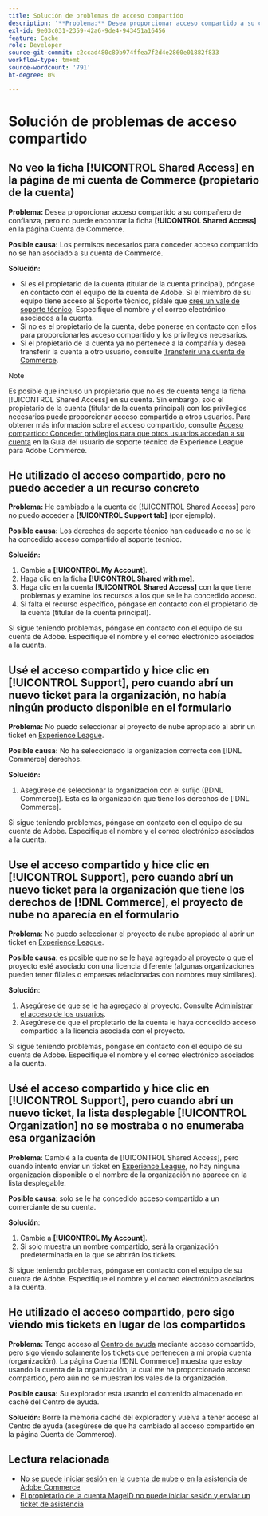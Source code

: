 ```yaml
---
title: Solución de problemas de acceso compartido
description: '**Problema:** Desea proporcionar acceso compartido a su compañero de confianza, pero no puede encontrar la ficha **Acceso compartido** en la página Cuenta de Commerce.'
exl-id: 9e03c031-2359-42a6-9de4-943451a16456
feature: Cache
role: Developer
source-git-commit: c2ccad480c89b974ffea7f2d4e2860e01882f833
workflow-type: tm+mt
source-wordcount: '791'
ht-degree: 0%

---
```


# Solución de problemas de acceso compartido

## No veo la ficha [!UICONTROL Shared Access] en la página de mi cuenta de Commerce (propietario de la cuenta)

**Problema:** Desea proporcionar acceso compartido a su compañero de confianza, pero no puede encontrar la ficha **[!UICONTROL Shared Access]** en la página Cuenta de Commerce.

**Posible causa:** Los permisos necesarios para conceder acceso compartido no se han asociado a su cuenta de Commerce.

**Solución:**

* Si es el propietario de la cuenta (titular de la cuenta principal), póngase en contacto con el equipo de la cuenta de Adobe. Si el miembro de su equipo tiene acceso al Soporte técnico, pídale que [cree un vale de soporte técnico](https://experienceleague.adobe.com/en/docs/commerce-knowledge-base/kb/help-center-guide/magento-help-center-user-guide#merchant-not-displayed). Especifique el nombre y el correo electrónico asociados a la cuenta.
* Si no es el propietario de la cuenta, debe ponerse en contacto con ellos para proporcionarles acceso compartido y los privilegios necesarios.
* Si el propietario de la cuenta ya no pertenece a la compañía y desea transferir la cuenta a otro usuario, consulte [Transferir una cuenta de Commerce](https://experienceleague.adobe.com/en/docs/commerce-admin/start/commerce-account/commerce-account-transfer).

>[!NOTE]
>
>Es posible que incluso un propietario que no es de cuenta tenga la ficha [!UICONTROL Shared Access] en su cuenta. Sin embargo, solo el propietario de la cuenta (titular de la cuenta principal) con los privilegios necesarios puede proporcionar acceso compartido a otros usuarios. Para obtener más información sobre el acceso compartido, consulte [Acceso compartido: Conceder privilegios para que otros usuarios accedan a su cuenta](https://experienceleague.adobe.com/en/docs/commerce-knowledge-base/kb/help-center-guide/magento-help-center-user-guide#shared-access) en la Guía del usuario de soporte técnico de Experience League para Adobe Commerce.

## He utilizado el acceso compartido, pero no puedo acceder a un recurso concreto

**Problema:** He cambiado a la cuenta de [!UICONTROL Shared Access] pero no puedo acceder a **[!UICONTROL Support tab]** (por ejemplo).

**Posible causa:** Los derechos de soporte técnico han caducado o no se le ha concedido acceso compartido al soporte técnico.

**Solución:**

1. Cambie a **[!UICONTROL My Account]**.
1. Haga clic en la ficha **[!UICONTROL Shared with me]**.
1. Haga clic en la cuenta **[!UICONTROL Shared Access]** con la que tiene problemas y examine los recursos a los que se le ha concedido acceso.
1. Si falta el recurso específico, póngase en contacto con el propietario de la cuenta (titular de la cuenta principal).

Si sigue teniendo problemas, póngase en contacto con el equipo de su cuenta de Adobe. Especifique el nombre y el correo electrónico asociados a la cuenta.

## Usé el acceso compartido y hice clic en [!UICONTROL Support], pero cuando abrí un nuevo ticket para la organización, no había ningún producto disponible en el formulario

**Problema:** No puedo seleccionar el proyecto de nube apropiado al abrir un ticket en [Experience League](https://experienceleague.adobe.com/home#support).

**Posible causa:** No ha seleccionado la organización correcta con [!DNL Commerce] derechos.

**Solución:**

1. Asegúrese de seleccionar la organización con el sufijo ([!DNL Commerce]). Esta es la organización que tiene los derechos de [!DNL Commerce].

Si sigue teniendo problemas, póngase en contacto con el equipo de su cuenta de Adobe. Especifique el nombre y el correo electrónico asociados a la cuenta.

## Use el acceso compartido y hice clic en [!UICONTROL Support], pero cuando abrí un nuevo ticket para la organización que tiene los derechos de [!DNL Commerce], el proyecto de nube no aparecía en el formulario

**Problema**: No puedo seleccionar el proyecto de nube apropiado al abrir un ticket en [Experience League](https://experienceleague.adobe.com/home#support).

**Posible causa**: es posible que no se le haya agregado al proyecto o que el proyecto esté asociado con una licencia diferente (algunas organizaciones pueden tener filiales o empresas relacionadas con nombres muy similares).

**Solución**:

1. Asegúrese de que se le ha agregado al proyecto. Consulte [Administrar el acceso de los usuarios](https://experienceleague.adobe.com/en/docs/commerce-cloud-service/user-guide/project/user-access).
1. Asegúrese de que el propietario de la cuenta le haya concedido acceso compartido a la licencia asociada con el proyecto.

Si sigue teniendo problemas, póngase en contacto con el equipo de su cuenta de Adobe. Especifique el nombre y el correo electrónico asociados a la cuenta.

## Usé el acceso compartido y hice clic en [!UICONTROL Support], pero cuando abrí un nuevo ticket, la lista desplegable [!UICONTROL Organization] no se mostraba o no enumeraba esa organización

**Problema**: Cambié a la cuenta de [!UICONTROL Shared Access], pero cuando intento enviar un ticket en [Experience League](https://experienceleague.adobe.com/home#support), no hay ninguna organización disponible o el nombre de la organización no aparece en la lista desplegable.

**Posible causa**: solo se le ha concedido acceso compartido a un comerciante de su cuenta.

**Solución**:

1. Cambie a **[!UICONTROL My Account]**.
1. Si solo muestra un nombre compartido, será la organización predeterminada en la que se abrirán los tickets.

Si sigue teniendo problemas, póngase en contacto con el equipo de su cuenta de Adobe. Especifique el nombre y el correo electrónico asociados a la cuenta.

## He utilizado el acceso compartido, pero sigo viendo mis tickets en lugar de los compartidos

**Problema:** Tengo acceso al [Centro de ayuda](https://support.magento.com/hc/us-en/requests) mediante acceso compartido, pero sigo viendo solamente los tickets que pertenecen a mi propia cuenta (organización). La página Cuenta [!DNL Commerce] muestra que estoy usando la cuenta de la organización, la cual me ha proporcionado acceso compartido, pero aún no se muestran los vales de la organización.

**Posible causa:** Su explorador está usando el contenido almacenado en caché del Centro de ayuda.

**Solución:** Borre la memoria caché del explorador y vuelva a tener acceso al Centro de ayuda (asegúrese de que ha cambiado al acceso compartido en la página Cuenta de Commerce).

## Lectura relacionada

* [No se puede iniciar sesión en la cuenta de nube o en la asistencia de Adobe Commerce](https://experienceleague.adobe.com/en/docs/commerce-knowledge-base/kb/troubleshooting/miscellaneous/unable-to-log-in-to-support-or-cloud-project)
* [El propietario de la cuenta MageID no puede iniciar sesión y enviar un ticket de asistencia](https://experienceleague.adobe.com/en/docs/experience-cloud-kcs/kbarticles/ka-25231)
